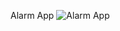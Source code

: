Alarm App
![Alarm App](https://github.com/rabiaztoprak/JAVASCRIPT-PROJECTS/assets/80384765/fe88714e-db1e-4a8a-bbab-25e78e7ab84d)

